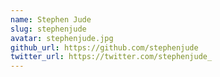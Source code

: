 ```yaml
---
name: Stephen Jude
slug: stephenjude
avatar: stephenjude.jpg
github_url: https://github.com/stephenjude
twitter_url: https://twitter.com/stephenjude_
---
```

